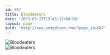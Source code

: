 ```yaml
---
id: 587
title: Bloodeaters
date: '2023-03-17T13:45:12+00:00'
layout: page
guid: 'http://new.andydixon.com/?page_id=587'
---
```


![Bloodeaters](https://i0.wp.com/assets.g8x2.ldn.idrivee2-23.com/posters/Bloodeaters%2001.jpg?w=1200&ssl=1 "Bloodeaters")  
![Bloodeaters](https://i0.wp.com/assets.g8x2.ldn.idrivee2-23.com/posters/Bloodeaters%2002.jpg?w=1200&ssl=1 "Bloodeaters")